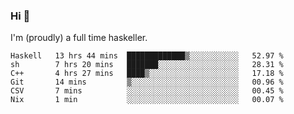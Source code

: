 ### Hi 👋

I'm (proudly) a full time haskeller.

<!--START_SECTION:waka-->

```text
Haskell   13 hrs 44 mins  █████████████▒░░░░░░░░░░░   52.97 %
sh        7 hrs 20 mins   ███████░░░░░░░░░░░░░░░░░░   28.31 %
C++       4 hrs 27 mins   ████▒░░░░░░░░░░░░░░░░░░░░   17.18 %
Git       14 mins         ▒░░░░░░░░░░░░░░░░░░░░░░░░   00.96 %
CSV       7 mins          ░░░░░░░░░░░░░░░░░░░░░░░░░   00.45 %
Nix       1 min           ░░░░░░░░░░░░░░░░░░░░░░░░░   00.07 %
```

<!--END_SECTION:waka-->

